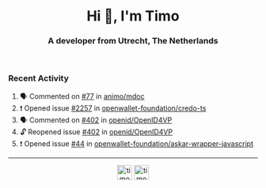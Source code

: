 <h1 align="center">Hi 👋, I'm Timo</h1>
<h3 align="center">A developer from Utrecht, The Netherlands</h3>
<br/>
<!-- https://github.com/rahuldkjain/github-profile-readme-generator --!>

<!--  <p align="left"><img src="https://github-readme-stats.vercel.app/api?username=timoglastra&show_icons=true&count_private=true&" alt="timoglastra" /></p> --!>

<!--
Github language stats
<p align="left"><img src="https://github-readme-stats.vercel.app/api/top-langs/?username=timoglastra&layout=compact" alt="timoglastra" /><p>
-->

<!-- Codestats language stats -->
<!-- <p align="left"><img src="https://codestats-readme.vercel.app/api/top-langs/?username=timoglastra&layout=compact&language_count=12" alt="timoglastra" /><p>    --!>
  
<h3>Recent Activity</h3>

<!--START_SECTION:activity-->
1. 🗣 Commented on [#77](https://github.com/animo/mdoc/issues/77#issuecomment-2815255201) in [animo/mdoc](https://github.com/animo/mdoc)
2. ❗ Opened issue [#2257](https://github.com/openwallet-foundation/credo-ts/issues/2257) in [openwallet-foundation/credo-ts](https://github.com/openwallet-foundation/credo-ts)
3. 🗣 Commented on [#402](https://github.com/openid/OpenID4VP/issues/402#issuecomment-2813282583) in [openid/OpenID4VP](https://github.com/openid/OpenID4VP)
4. 🔓 Reopened issue [#402](https://github.com/openid/OpenID4VP/issues/402) in [openid/OpenID4VP](https://github.com/openid/OpenID4VP)
5. ❗ Opened issue [#44](https://github.com/openwallet-foundation/askar-wrapper-javascript/issues/44) in [openwallet-foundation/askar-wrapper-javascript](https://github.com/openwallet-foundation/askar-wrapper-javascript)
<!--END_SECTION:activity-->

---

<p align="center">
<a href="https://twitter.com/timoglastra" target="blank"><img align="center" src="https://cdn.jsdelivr.net/npm/simple-icons@3.0.1/icons/twitter.svg" alt="timoglastra" height="30" width="30" /></a>
<a href="https://linkedin.com/in/timoglastra" target="blank"><img align="center" src="https://cdn.jsdelivr.net/npm/simple-icons@3.0.1/icons/linkedin.svg" alt="timoglastra" height="30" width="30" /></a>
</p>



